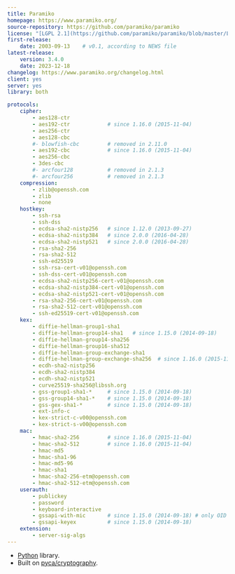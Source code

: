 ```yaml
---
title: Paramiko
homepage: https://www.paramiko.org/
source-repository: https://github.com/paramiko/paramiko
license: "[LGPL 2.1](https://github.com/paramiko/paramiko/blob/master/LICENSE)"
first-release:
    date: 2003-09-13    # v0.1, according to NEWS file
latest-release:
    version: 3.4.0
    date: 2023-12-18
changelog: https://www.paramiko.org/changelog.html
client: yes
server: yes
library: both

protocols:
    cipher:
        - aes128-ctr
        - aes192-ctr            # since 1.16.0 (2015-11-04)
        - aes256-ctr
        - aes128-cbc
        #- blowfish-cbc         # removed in 2.11.0
        - aes192-cbc            # since 1.16.0 (2015-11-04)
        - aes256-cbc
        - 3des-cbc
        #- arcfour128           # removed in 2.1.3
        #- arcfour256           # removed in 2.1.3
    compression:
        - zlib@openssh.com
        - zlib
        - none
    hostkey:
        - ssh-rsa
        - ssh-dss
        - ecdsa-sha2-nistp256   # since 1.12.0 (2013-09-27)
        - ecdsa-sha2-nistp384   # since 2.0.0 (2016-04-28)
        - ecdsa-sha2-nistp521   # since 2.0.0 (2016-04-28)
        - rsa-sha2-256
        - rsa-sha2-512
        - ssh-ed25519
        - ssh-rsa-cert-v01@openssh.com
        - ssh-dss-cert-v01@openssh.com
        - ecdsa-sha2-nistp256-cert-v01@openssh.com
        - ecdsa-sha2-nistp384-cert-v01@openssh.com
        - ecdsa-sha2-nistp521-cert-v01@openssh.com
        - rsa-sha2-256-cert-v01@openssh.com
        - rsa-sha2-512-cert-v01@openssh.com
        - ssh-ed25519-cert-v01@openssh.com
    kex:
        - diffie-hellman-group1-sha1
        - diffie-hellman-group14-sha1   # since 1.15.0 (2014-09-18)
        - diffie-hellman-group14-sha256
        - diffie-hellman-group16-sha512
        - diffie-hellman-group-exchange-sha1
        - diffie-hellman-group-exchange-sha256  # since 1.16.0 (2015-11-04)
        - ecdh-sha2-nistp256
        - ecdh-sha2-nistp384
        - ecdh-sha2-nistp521
        - curve25519-sha256@libssh.org
        - gss-group1-sha1-*     # since 1.15.0 (2014-09-18)
        - gss-group14-sha1-*    # since 1.15.0 (2014-09-18)
        - gss-gex-sha1-*        # since 1.15.0 (2014-09-18)
        - ext-info-c
        - kex-strict-c-v00@openssh.com
        - kex-strict-s-v00@openssh.com
    mac:
        - hmac-sha2-256         # since 1.16.0 (2015-11-04)
        - hmac-sha2-512         # since 1.16.0 (2015-11-04)
        - hmac-md5
        - hmac-sha1-96
        - hmac-md5-96
        - hmac-sha1
        - hmac-sha2-256-etm@openssh.com
        - hmac-sha2-512-etm@openssh.com
    userauth:
        - publickey
        - password
        - keyboard-interactive
        - gssapi-with-mic       # since 1.15.0 (2014-09-18) # only OID 1.2.840.113554.1.2.2 / Kerberos
        - gssapi-keyex          # since 1.15.0 (2014-09-18)
    extension:
        - server-sig-algs
---
```

* [Python](https://www.python.org/) library.
* Built on [pyca/cryptography](https://cryptography.io/).
